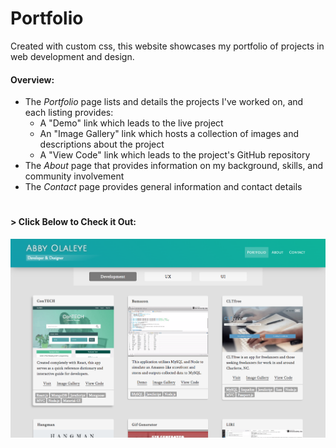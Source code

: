 # Portfolio

Created with custom css, this website showcases my portfolio of projects in web development and design.

#### Overview:
* The _Portfolio_ page lists and details the projects I've worked on, and each listing provides:
  * A "Demo" link which leads to the live project
  * An "Image Gallery" link which hosts a collection of images and descriptions about the project
  * A "View Code" link which leads to the project's GitHub repository
* The _About_ page that provides information on my background, skills, and community involvement
* The _Contact_ page provides general information and contact details

#

#### > __Click Below to Check it Out:__
[![Portfolio](img/portfolio.png)](http://abbyolaleye.com/)
